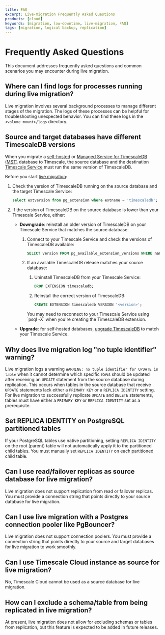 ```yaml
---
title: FAQ
excerpt: Live-migration Frequently Asked Questions
products: [cloud]
keywords: [migration, low-downtime, live-migration, FAQ]
tags: [migration, logical backup, replication]
---
```


# Frequently Asked Questions

This document addresses frequently asked questions and common scenarios you may
encounter during live migration.


## Where can I find logs for processes running during live migration?

Live migration involves several background processes to manage different stages of
the migration. The logs of these processes can be helpful for troubleshooting
unexpected behavior. You can find these logs in the `<volume_mount>/logs` directory.


## Source and target databases have different TimescaleDB versions

When you migrate a [self-hosted][self hosted] or [Managed Service for TimescaleDB (MST)][mst]
database to Timescale, the source database and the destination
[Timescale Service][timescale-service] must run the same version of TimescaleDB.

Before you start [live migration][live migration]:


1. Check the version of TimescaleDB running on the source database and the
   target Timescale Service:
    ```sql
    select extversion from pg_extension where extname = 'timescaledb';
    ```

1. If the version of TimescaleDB on the source database is lower than your Timescale Service, either:
   - **Downgrade**: reinstall an older version of TimescaleDB on your Timescale
      Service that matches the source database:

     1. Connect to your Timescale Service and check the versions of TimescaleDB available:
        ```sql
        SELECT version FROM pg_available_extension_versions WHERE name = 'timescaledb' ORDER BY 1 DESC;
        ```

     2. If an available TimescaleDB release matches your source database:

        1. Uninstall TimescaleDB from your Timescale Service:
           ```sql
           DROP EXTENSION timescaledb;
           ```

        1. Reinstall the correct version of TimescaleDB:
           ```sql
           CREATE EXTENSION timescaledb VERSION '<version>';
           ```

        <Highlight type="note">
        You may need to reconnect to your Timescale Service using `psql -X` when you're creating the TimescaleDB extension.
        </Highlight>

   - **Upgrade**: for self-hosted databases,
     [upgrade TimescaleDB][self hosted upgrade] to match your Timescale Service.

[live migration]: /migrate/:currentVersion:/live-migration/
[self hosted]: /self-hosted/:currentVersion:/
[self hosted upgrade]: /self-hosted/:currentVersion:/upgrades/
[mst]: /mst/:currentVersion:/
[timescale-service]: https://console.cloud.timescale.com/dashboard/services


## Why does live migration log "no tuple identifier" warning?

Live migration logs a warning `WARNING: no tuple identifier for UPDATE in table`
when it cannot determine which specific rows should be updated after receiving an
`UPDATE` statement from the source database during replication. This occurs when tables
in the source database that receive `UPDATE` statements lack either a `PRIMARY KEY` or
a `REPLICA IDENTITY` setting. For live migration to successfully replicate `UPDATE` and
`DELETE` statements, tables must have either a `PRIMARY KEY` or `REPLICA IDENTITY` set
as a prerequisite.


## Set REPLICA IDENTITY on PostgreSQL partitioned tables

If your PostgreSQL tables use native partitioning, setting `REPLICA IDENTITY` on the
root (parent) table will not automatically apply it to the partitioned child tables.
You must manually set `REPLICA IDENTITY` on each partitioned child table.


## Can I use read/failover replicas as source database for live migration?

Live migration does not support replication from read or failover replicas. You must
provide a connection string that points directly to your source database for
live migration.


## Can I use live migration with a Postgres connection pooler like PgBouncer?

Live migration does not support connection poolers. You must provide a
connection string that points directly to your source and target databases
for live migration to work smoothly.


## Can I use Timescale Cloud instance as source for live migration?

No, Timescale Cloud cannot be used as a source database for live migration.


## How can I exclude a schema/table from being replicated in live migration?

At present, live migration does not allow for excluding schemas or tables from
replication, but this feature is expected to be added in future releases.
